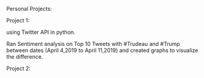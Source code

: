 Personal Projects:


Project 1:

using Twitter API in python.

Ran Sentiment analysis on Top 10 Tweets with #Trudeau and #Trump between dates (April 4,2019   to April 11,2019) and 
created graphs to visualize the difference.

Project 2:
